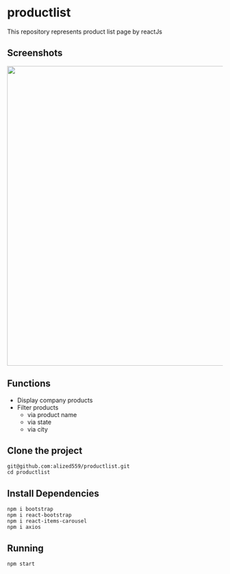 # productlist
This repository represents product list page by reactJs

## Screenshots

<div float="left">
    <img src="https://user-images.githubusercontent.com/67167435/152333599-7ae17675-abf4-4244-b3bf-da3d9650d630.png" width="700"/>
</div>

## Functions

- Display company products
- Filter products
  - via product name
  - via state
  - via city

## Clone the project

```
git@github.com:alized559/productlist.git
cd productlist
```

## Install Dependencies

```
npm i bootstrap
npm i react-bootstrap
npm i react-items-carousel
npm i axios
```

## Running

```
npm start
```
